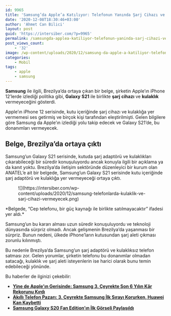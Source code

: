 ```yaml
---
id: 9965
title: 'Samsung’da Apple’a Katılıyor: Telefonun Yanında Şarj Cihazı ve Kulaklık Verilmeyecek'
date: '2020-12-08T18:30:46+03:00'
author: 'Ahmet Can Bilici'
layout: post
guid: 'https://intersiber.com/?p=9965'
permalink: /samsungda-applea-katiliyor-telefonun-yaninda-sarj-cihazi-ve-kulaklik-verilmeyecek/
post_views_count:
    - '32'
image: /wp-content/uploads/2020/12/samsung-da-apple-a-katiliyor-telefonun-yaninda-sarj-cihazi-ve-kulaklik-verilmeyecek.png
categories:
    - Mobil
tags:
    - apple
    - samsung
---
```


**Samsung** ile ilgili, Brezilya’da ortaya çıkan bir belge, şirketin Apple’ın iPhone 12’lerde izlediği politika gibi, **Galaxy** **S21** ile birlikte **şarj** **cihazı** ve **kulaklık** vermeyeceğini gösterdi.

Apple’ın iPhone 12 serisinde, kutu içeriğinde şarj cihazı ve kulaklığa yer vermemesi ses getirmiş ve birçok kişi tarafından eleştirilmişti. Gelen bilgilere göre Samsung da Apple’ın izlediği yolu takip edecek ve Galaxy S21’de, bu donanımları vermeyecek.

## Belge, Brezilya’da ortaya çıktı

Samsung’un Galaxy S21 serisinde, kutuda şarj adaptörü ve kulaklıkları çıkarabileceği bir süredir konuşuluyordu ancak konuyla ilgili bir açıklama ya da kanıt yoktu. Brezilya’da iletişim sektöründe düzenleyici bir kurum olan ANATEL’e ait bir belgede, Samsung’un Galaxy S21 serisinde kutu içeriğinde şarj adaptörü ve kulaklığa yer vermeyeceği ortaya çıktı.

<figure class="wp-block-image size-large">![](https://intersiber.com/wp-content/uploads/2020/12/samsung-telefonlarda-kulaklik-ve-sarj-cihazi-vermeyecek.png)</figure>*Belgede, “Cep telefonu, bir güç kaynağı ile birlikte satılmayacaktır” ifadesi yer aldı.*

Samsung’un bu kararı alması uzun süredir konuşuluyordu ve teknoloji dünyasında sürpriz olmadı. Ancak gelişmenin Brezilya’da yaşanması bir sürpriz. Bunun nedeni, ülkede iPhone’ların kutusundan şarj aleti çıkması zorunlu kılınmıştı.

Bu nedenle Brezilya’da Samsung’un şarj adaptörü ve kulaklıksız telefon satması zor. Gelen yorumlar, şirketin telefonu bu donanımlar olmadan satacağı, kulaklık ve şarj aleti isteyenlerin ise harici olarak bunu temin edebileceği yönünde.

Bu haberler de ilginizi çekebilir:

- **[Yine de Apple’ın Gerisinde: Samsung 3. Çeyrekte Son 6 Yılın Kâr Rekorunu Kırdı](https://intersiber.com/yine-de-applein-gerisinde-samsung-3-ceyrekte-son-6-yilin-kar-rekorunu-kirdi/)**
- **[Akıllı Telefon Pazarı: 3. Çeyrekte Samsung İlk Sırayı Korurken, Huawei Kan Kaybetti](https://intersiber.com/akilli-telefon-pazari-3-ceyrekte-samsung-ilk-sirayi-korurken-huawei-kan-kaybetti/)**
- **[Samsung Galaxy S20 Fan Edition’ın İlk Görseli Paylaşıldı](https://intersiber.com/samsung-galaxy-s20-fan-editionin-ilk-gorseli-paylasildi/)**